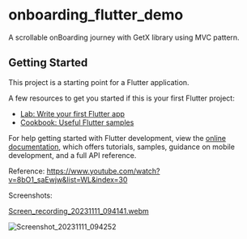 # onboarding_flutter_demo

A scrollable onBoarding journey with GetX library using MVC pattern.

## Getting Started

This project is a starting point for a Flutter application.

A few resources to get you started if this is your first Flutter project:

- [Lab: Write your first Flutter app](https://docs.flutter.dev/get-started/codelab)
- [Cookbook: Useful Flutter samples](https://docs.flutter.dev/cookbook)

For help getting started with Flutter development, view the
[online documentation](https://docs.flutter.dev/), which offers tutorials,
samples, guidance on mobile development, and a full API reference.


Reference:
https://www.youtube.com/watch?v=8bO1_saEwjw&list=WL&index=30

Screenshots:

[Screen_recording_20231111_094141.webm](https://github.com/AnunitaBiswas/onboarding_flutter_demo/assets/150347870/d794d941-aee8-4e6e-b9dd-9a5d08f7799a)

![Screenshot_20231111_094252](https://github.com/AnunitaBiswas/onboarding_flutter_demo/assets/150347870/c8a82c77-9e99-4e1a-a4b0-2dd59078ed01)



